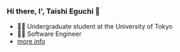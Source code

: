 ### Hi there, I', Taishi Eguchi 👋

- 🧑‍🎓 Undergraduate student at the University of Tokyo
- 🧑‍💻 Software Engineer
- [more info](https://taishi-eguchi.com/)

<!--
**shierote/shierote** is a ✨ _special_ ✨ repository because its `README.md` (this file) appears on your GitHub profile.

Here are some ideas to get you started:

- 🔭 I’m currently working on ...
- 🌱 I’m currently learning ...
- 👯 I’m looking to collaborate on ...
- 🤔 I’m looking for help with ...
- 💬 Ask me about ...
- 📫 How to reach me: ...
- 😄 Pronouns: ...
- ⚡ Fun fact: ...
-->
